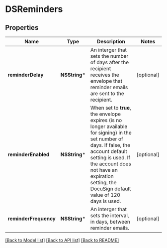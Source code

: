 # DSReminders

## Properties
Name | Type | Description | Notes
------------ | ------------- | ------------- | -------------
**reminderDelay** | **NSString*** | An interger that sets the number of days after the recipient receives the envelope that reminder emails are sent to the recipient. | [optional] 
**reminderEnabled** | **NSString*** | When set to **true**, the envelope expires (is no longer available for signing) in the set number of days. If false, the account default setting is used. If the account does not have an expiration setting, the DocuSign default value of 120 days is used. | [optional] 
**reminderFrequency** | **NSString*** | An interger that sets the interval, in days, between reminder emails. | [optional] 

[[Back to Model list]](../README.md#documentation-for-models) [[Back to API list]](../README.md#documentation-for-api-endpoints) [[Back to README]](../README.md)


